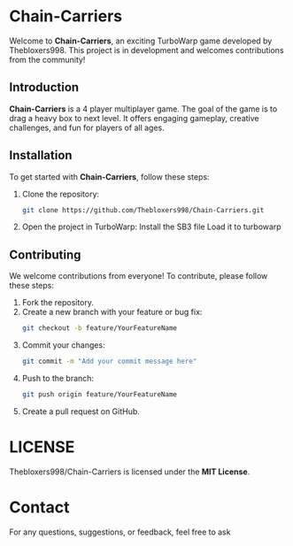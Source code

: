 # Chain-Carriers

Welcome to **Chain-Carriers**, an exciting TurboWarp game developed by Thebloxers998. This project is in development and welcomes contributions from the community!



## Introduction
**Chain-Carriers** is a 4 player multiplayer game. The goal of the game is to drag a heavy box to next level. It offers engaging gameplay, creative challenges, and fun for players of all ages.

## Installation
To get started with **Chain-Carriers**, follow these steps:

1. Clone the repository:
   ```bash
   git clone https://github.com/Thebloxers998/Chain-Carriers.git
   ```
2. Open the project in TurboWarp:
   Install the SB3 file
   Load it to turbowarp 

## Contributing
We welcome contributions from everyone! To contribute, please follow these steps:

1. Fork the repository.
2. Create a new branch with your feature or bug fix:
   ```bash
   git checkout -b feature/YourFeatureName
   ```
3. Commit your changes:
   ```bash
   git commit -m "Add your commit message here"
   ```
4. Push to the branch:
   ```bash
   git push origin feature/YourFeatureName
   ```
5. Create a pull request on GitHub.
# LICENSE
 Thebloxers998/Chain-Carriers is licensed under the **MIT License**. 

# Contact
 For any questions, suggestions, or feedback, feel free to ask 



